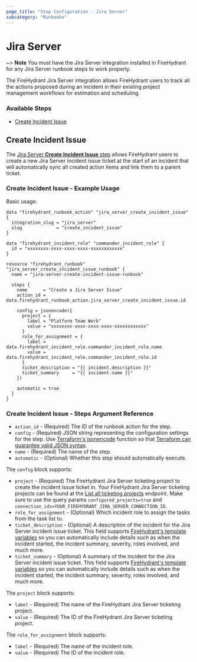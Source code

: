 ```yaml
---
page_title: "Step Configuration - Jira Server"
subcategory: "Runbooks"
---
```


# Jira Server

~> **Note** You must have the Jira Server integration installed in FireHydrant
for any Jira Server runbook steps to work properly.

The FireHydrant Jira Server integration allows FireHydrant users to track all
the actions proposed during an incident in their existing project management
workflows for estimation and scheduling.

### Available Steps

* [Create Incident Issue](#create-incident-issue)

## Create Incident Issue

The [Jira Server **Create Incident Issue** step](https://support.firehydrant.com/hc/en-us/articles/360058202631-Creating-an-Incident-Ticket)
allows FireHydrant users to create a new Jira Server incident issue ticket at the start of an incident
that will automatically sync all created action items and link them to a parent ticket.

### Create Incident Issue - Example Usage

Basic usage:
```hcl
data "firehydrant_runbook_action" "jira_server_create_incident_issue" {
  integration_slug = "jira_server"
  slug             = "create_incident_issue"
}

data "firehydrant_incident_role" "commander_incident_role" {
  id = "xxxxxxxx-xxxx-xxxx-xxxx-xxxxxxxxxxxx"
}

resource "firehydrant_runbook" "jira_server_create_incident_issue_runbook" {
  name = "jira-server-create-incident-issue-runbook"

  steps {
    name      = "Create a Jira Server Issue"
    action_id = data.firehydrant_runbook_action.jira_server_create_incident_issue.id

    config = jsonencode({
      project = {
        label = "Platform Team Work"
        value = "xxxxxxxx-xxxx-xxxx-xxxx-xxxxxxxxxxxx"
      }
      role_for_assignment = {
        label = data.firehydrant_incident_role.commander_incident_role.name
        value = data.firehydrant_incident_role.commander_incident_role.id
      }
      ticket_description = "{{ incident.description }}"
      ticket_summary     = "{{ incident.name }}"
    })
    
    automatic = true
  }
}
```

### Create Incident Issue - Steps Argument Reference

* `action_id` - (Required) The ID of the runbook action for the step.
* `config` - (Required) JSON string representing the configuration settings for the step.
  Use [Terraform's jsonencode](https://www.terraform.io/language/functions/jsonencode)
  function so that [Terraform can guarantee valid JSON syntax](https://www.terraform.io/language/expressions/strings#generating-json-or-yaml).
* `name` - (Required) The name of the step.
* `automatic` - (Optional) Whether this step should automatically execute.

The `config` block supports:

* `project` - (Required) The FireHydrant Jira Server ticketing project to create the incident issue ticket in.
  Your FireHydrant Jira Server ticketing projects can be found at the
  [List all ticketing projects](https://developers.firehydrant.io/docs/api/5e17c443b2bc6-list-all-ticketing-projects) endpoint.
  Make sure to use the query params `configured_projects=true` and `connection_ids=YOUR_FIREHYDRANT_JIRA_SERVER_CONNECTION_ID`.
* `role_for_assignment` - (Optional) Which incident role to assign the tasks from the task list to.
* `ticket_description` - (Optional) A description of the incident for the Jira Server incident issue ticket.
  This field supports [FireHydrant's template variables](https://support.firehydrant.com/hc/en-us/articles/4409136426004-Using-template-variables-in-Runbooks)
  so you can automatically include details such as when the incident started, the incident summary, severity, roles involved, and much more.
* `ticket_summary` - (Optional) A summary of the incident for the Jira Server incident issue ticket.
  This field supports [FireHydrant's template variables](https://support.firehydrant.com/hc/en-us/articles/4409136426004-Using-template-variables-in-Runbooks)
  so you can automatically include details such as when the incident started, the incident summary, severity, roles involved, and much more.

The `project` block supports:

* `label` - (Required) The name of the FireHydrant Jira Server ticketing project.
* `value` - (Required) The ID of the FireHydrant Jira Server ticketing project.

The `role_for_assignment` block supports:

* `label` - (Required) The name of the incident role.
* `value` - (Required) The ID of the incident role.